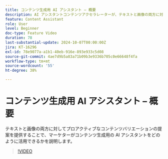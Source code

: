 ```yaml
---
title: コンテンツ生成用 AI アシスタント – 概要
description: AI アシスタントコンテンツアクセラレーターが、テキストと画像の両方に対してコンテンツのバリエーションに関するプロアクティブな提案を提供することで、マーケターにどのように役立つかを説明します。
feature: Content Assistant
role: User
level: Beginner
doc-type: Feature Video
duration: 78
last-substantial-update: 2024-10-07T00:00:00Z
jira: KT-16296
exl-id: 78e9077a-a1b1-40eb-916e-893e933c5d08
source-git-commit: 4ae7d9b5a83a71b09b3e9336b705c0e66648f4fa
workflow-type: tm+mt
source-wordcount: '55'
ht-degree: 38%

---
```


# コンテンツ生成用 AI アシスタント – 概要

テキストと画像の両方に対してプロアクティブなコンテンツバリエーションの提案を提供することで、マーケターがコンテンツ生成用の AI アシスタントをどのように活用できるかを説明します。

>[!VIDEO](https://video.tv.adobe.com/v/3432772/?learn=on)
